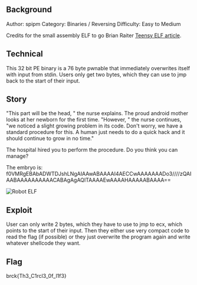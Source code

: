 ## Background

 Author: spipm
 Category: Binaries / Reversing
 Difficulty: Easy to Medium

Credits for the small assembly ELF to go Brian Raiter [Teensy ELF article](https://www.muppetlabs.com/~breadbox/software/tiny/teensy.html).

## Technical

This 32 bit PE binary is a 76 byte pwnable that immediately overwrites itself with input from stdin. Users only get two bytes, which they can use to jmp back to the start of their input.

## Story

"This part will be the head, " the nurse explains. The proud android mother looks at her newborn for the first time. "However, " the nurse continues, "we noticed a slight growing problem in its code. Don't worry, we have a standard procedure for this. A human just needs to do a quick hack and it should continue to grow in no time." 

The hospital hired you to perform the procedure. Do you think you can manage? 

The embryo is:
f0VMRgEBAbADWTDJshLNgAIAAwABAAAAI4AECCwAAAAAAADo3////zQAIAABAAAAAAAAAACABAgAgAQITAAAAEwAAAAHAAAAABAAAA==

![Robot ELF](./robot_elf.jpg "Robot ELF")

## Exploit

User can only write 2 bytes, which they have to use to jmp to ecx, which points to the start of their input. Then they either use very compact code to read the flag (if possible) or they just overwrite the program again and write whatever shellcode they want.

## Flag

brck{Th3_C1rcl3_0f_l1f3}
